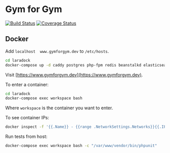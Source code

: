 Gym for Gym
===========

[![Build Status](https://travis-ci.org/hughgrigg/gymforgym.svg?branch=master)](https://travis-ci.org/hughgrigg/gymforgym)
[![Coverage Status](https://coveralls.io/repos/github/hughgrigg/gymforgym/badge.svg?branch=master)](https://coveralls.io/github/hughgrigg/gymforgym?branch=master)

## Docker

Add `localhost  www.gymforgym.dev` to `/etc/hosts`.

```bash
cd laradock
docker-compose up -d caddy postgres php-fpm redis beanstalkd elasticsearch
```

Visit [https://www.gymforgym.dev](https://www.gymforgym.dev).

To enter a container:

```bash
cd laradock
docker-compose exec workspace bash
```

Where `workspace` is the container you want to enter.

To see container IPs:

```bash
docker inspect -f '{{.Name}} - {{range .NetworkSettings.Networks}}{{.IPAddress}}{{end}}' $(docker ps -aq)
```

Run tests from host:

```bash
docker-compose exec workspace bash -c "/var/www/vendor/bin/phpunit"
```

